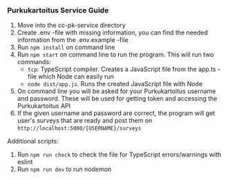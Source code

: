 ### Purkukartoitus Service Guide

1. Move into the cc-pk-service directory
2. Create .env -file with missing information, you can find the needed information from the .env.example -file
3. Run ```npm install``` on command line
4. Run ```npm start``` on command line to run the program. This will run two commands:
   - ```tcp```: TypeScript compiler. Creates a JavaScript file from the app.ts -file which Node can easily run
   - ```node dist/app.js```. Runs the created JavaScript file with Node
5. On command line you will be asked for your Purkukartoitus username and password. These will be used for getting token and accessing the Purkukartoitus API
6. If the given username and password are correct, the program will get user's surveys that are ready and post them on ```http://localhost:5000/{USERNAME}/surveys```


Additional scripts: 
1. Run ```npm run check``` to check the file for TypeScript errors/warnings with eslint
2. Run ```npm run dev``` to run nodemon
